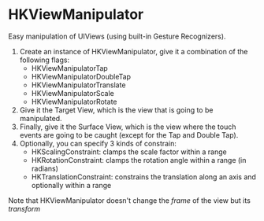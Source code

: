 HKViewManipulator
=================

Easy manipulation of UIViews (using built-in Gesture Recognizers).

1. Create an instance of HKViewManipulator, give it a combination of the following flags:
	* HKViewManipulatorTap
	* HKViewManipulatorDoubleTap
	* HKViewManipulatorTranslate
	* HKViewManipulatorScale
	* HKViewManipulatorRotate
2. Give it the Target View, which is the view that is going to be manipulated.
3. Finally, give it the Surface View, which is the view where the touch events are going to be caught (except for the Tap and Double Tap).
4. Optionally, you can specify 3 kinds of constrain:
	* HKScalingConstraint: clamps the scale factor within a range
	* HKRotationConstraint: clamps the rotation angle within a range (in radians)
	* HKTranslationConstraint: constrains the translation along an axis and optionally within a range

Note that HKViewManipulator doesn't change the *frame* of the view but its *transform*